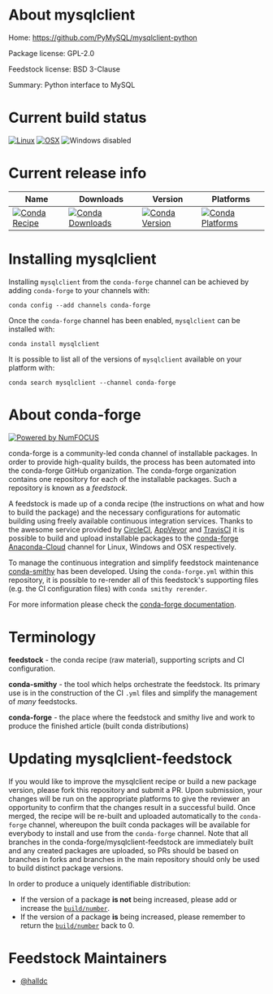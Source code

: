 <!--
# -*- mode: jinja -*-
-->

About mysqlclient
=================

Home: https://github.com/PyMySQL/mysqlclient-python

Package license: GPL-2.0

Feedstock license: BSD 3-Clause

Summary: Python interface to MySQL



Current build status
====================

[![Linux](https://img.shields.io/circleci/project/github/conda-forge/mysqlclient-feedstock/master.svg?label=Linux)](https://circleci.com/gh/conda-forge/mysqlclient-feedstock)
[![OSX](https://img.shields.io/travis/conda-forge/mysqlclient-feedstock/master.svg?label=macOS)](https://travis-ci.org/conda-forge/mysqlclient-feedstock)
![Windows disabled](https://img.shields.io/badge/Windows-disabled-lightgrey.svg)

Current release info
====================

| Name | Downloads | Version | Platforms |
| --- | --- | --- | --- |
| [![Conda Recipe](https://img.shields.io/badge/recipe-mysqlclient-green.svg)](https://anaconda.org/conda-forge/mysqlclient) | [![Conda Downloads](https://img.shields.io/conda/dn/conda-forge/mysqlclient.svg)](https://anaconda.org/conda-forge/mysqlclient) | [![Conda Version](https://img.shields.io/conda/vn/conda-forge/mysqlclient.svg)](https://anaconda.org/conda-forge/mysqlclient) | [![Conda Platforms](https://img.shields.io/conda/pn/conda-forge/mysqlclient.svg)](https://anaconda.org/conda-forge/mysqlclient) |

Installing mysqlclient
======================

Installing `mysqlclient` from the `conda-forge` channel can be achieved by adding `conda-forge` to your channels with:

```
conda config --add channels conda-forge
```

Once the `conda-forge` channel has been enabled, `mysqlclient` can be installed with:

```
conda install mysqlclient
```

It is possible to list all of the versions of `mysqlclient` available on your platform with:

```
conda search mysqlclient --channel conda-forge
```


About conda-forge
=================

[![Powered by NumFOCUS](https://img.shields.io/badge/powered%20by-NumFOCUS-orange.svg?style=flat&colorA=E1523D&colorB=007D8A)](http://numfocus.org)

conda-forge is a community-led conda channel of installable packages.
In order to provide high-quality builds, the process has been automated into the
conda-forge GitHub organization. The conda-forge organization contains one repository
for each of the installable packages. Such a repository is known as a *feedstock*.

A feedstock is made up of a conda recipe (the instructions on what and how to build
the package) and the necessary configurations for automatic building using freely
available continuous integration services. Thanks to the awesome service provided by
[CircleCI](https://circleci.com/), [AppVeyor](https://www.appveyor.com/)
and [TravisCI](https://travis-ci.org/) it is possible to build and upload installable
packages to the [conda-forge](https://anaconda.org/conda-forge)
[Anaconda-Cloud](https://anaconda.org/) channel for Linux, Windows and OSX respectively.

To manage the continuous integration and simplify feedstock maintenance
[conda-smithy](https://github.com/conda-forge/conda-smithy) has been developed.
Using the ``conda-forge.yml`` within this repository, it is possible to re-render all of
this feedstock's supporting files (e.g. the CI configuration files) with ``conda smithy rerender``.

For more information please check the [conda-forge documentation](https://conda-forge.org/docs/).

Terminology
===========

**feedstock** - the conda recipe (raw material), supporting scripts and CI configuration.

**conda-smithy** - the tool which helps orchestrate the feedstock.
                   Its primary use is in the construction of the CI ``.yml`` files
                   and simplify the management of *many* feedstocks.

**conda-forge** - the place where the feedstock and smithy live and work to
                  produce the finished article (built conda distributions)


Updating mysqlclient-feedstock
==============================

If you would like to improve the mysqlclient recipe or build a new
package version, please fork this repository and submit a PR. Upon submission,
your changes will be run on the appropriate platforms to give the reviewer an
opportunity to confirm that the changes result in a successful build. Once
merged, the recipe will be re-built and uploaded automatically to the
`conda-forge` channel, whereupon the built conda packages will be available for
everybody to install and use from the `conda-forge` channel.
Note that all branches in the conda-forge/mysqlclient-feedstock are
immediately built and any created packages are uploaded, so PRs should be based
on branches in forks and branches in the main repository should only be used to
build distinct package versions.

In order to produce a uniquely identifiable distribution:
 * If the version of a package **is not** being increased, please add or increase
   the [``build/number``](https://conda.io/docs/user-guide/tasks/build-packages/define-metadata.html#build-number-and-string).
 * If the version of a package **is** being increased, please remember to return
   the [``build/number``](https://conda.io/docs/user-guide/tasks/build-packages/define-metadata.html#build-number-and-string)
   back to 0.

Feedstock Maintainers
=====================

* [@halldc](https://github.com/halldc/)

